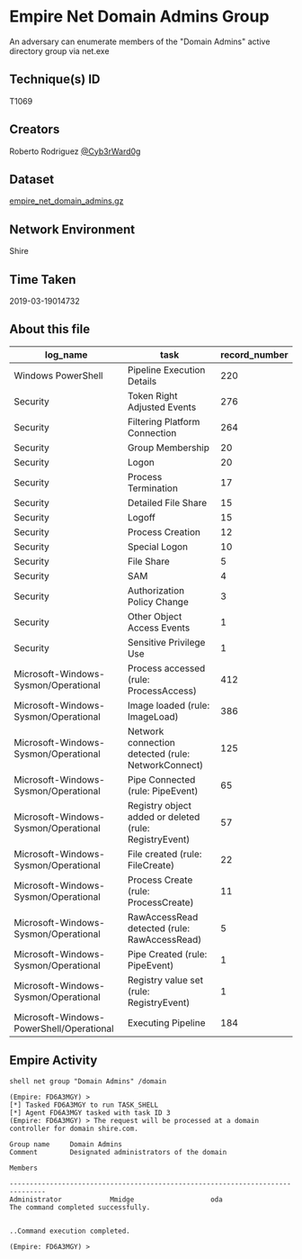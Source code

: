 
# Empire Net Domain Admins Group

An adversary can enumerate members of the "Domain Admins" active directory group via net.exe

## Technique(s) ID

T1069

## Creators

Roberto Rodriguez [@Cyb3rWard0g](https://twitter.com/Cyb3rWard0g)

## Dataset

[empire_net_domain_admins.gz](./empire_net_domain_admins.gz)

## Network Environment

Shire

## Time Taken

2019-03-19014732

## About this file

| log_name                                 | task                                                   |   record_number |
|------------------------------------------|--------------------------------------------------------|-----------------|
| Windows PowerShell                       | Pipeline Execution Details                             |             220 |
| Security                                 | Token Right Adjusted Events                            |             276 |
| Security                                 | Filtering Platform Connection                          |             264 |
| Security                                 | Group Membership                                       |              20 |
| Security                                 | Logon                                                  |              20 |
| Security                                 | Process Termination                                    |              17 |
| Security                                 | Detailed File Share                                    |              15 |
| Security                                 | Logoff                                                 |              15 |
| Security                                 | Process Creation                                       |              12 |
| Security                                 | Special Logon                                          |              10 |
| Security                                 | File Share                                             |               5 |
| Security                                 | SAM                                                    |               4 |
| Security                                 | Authorization Policy Change                            |               3 |
| Security                                 | Other Object Access Events                             |               1 |
| Security                                 | Sensitive Privilege Use                                |               1 |
| Microsoft-Windows-Sysmon/Operational     | Process accessed (rule: ProcessAccess)                 |             412 |
| Microsoft-Windows-Sysmon/Operational     | Image loaded (rule: ImageLoad)                         |             386 |
| Microsoft-Windows-Sysmon/Operational     | Network connection detected (rule: NetworkConnect)     |             125 |
| Microsoft-Windows-Sysmon/Operational     | Pipe Connected (rule: PipeEvent)                       |              65 |
| Microsoft-Windows-Sysmon/Operational     | Registry object added or deleted (rule: RegistryEvent) |              57 |
| Microsoft-Windows-Sysmon/Operational     | File created (rule: FileCreate)                        |              22 |
| Microsoft-Windows-Sysmon/Operational     | Process Create (rule: ProcessCreate)                   |              11 |
| Microsoft-Windows-Sysmon/Operational     | RawAccessRead detected (rule: RawAccessRead)           |               5 |
| Microsoft-Windows-Sysmon/Operational     | Pipe Created (rule: PipeEvent)                         |               1 |
| Microsoft-Windows-Sysmon/Operational     | Registry value set (rule: RegistryEvent)               |               1 |
| Microsoft-Windows-PowerShell/Operational | Executing Pipeline                                     |             184 |


## Empire Activity

```
shell net group "Domain Admins" /domain
```

```
(Empire: FD6A3MGY) > 
[*] Tasked FD6A3MGY to run TASK_SHELL
[*] Agent FD6A3MGY tasked with task ID 3
(Empire: FD6A3MGY) > The request will be processed at a domain controller for domain shire.com.

Group name     Domain Admins
Comment        Designated administrators of the domain

Members

-------------------------------------------------------------------------------
Administrator            Mmidge                   oda                      
The command completed successfully.


..Command execution completed.

(Empire: FD6A3MGY) >
```